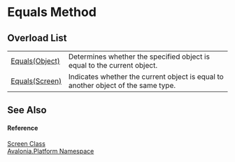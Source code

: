 # Equals Method


## Overload List
<table>
<tr>
<td><a href="M_Avalonia_Platform_Screen_Equals_1">Equals(Object)</a></td>
<td>Determines whether the specified object is equal to the current object.</td>
</tr>
<tr>
<td><a href="M_Avalonia_Platform_Screen_Equals">Equals(Screen)</a></td>
<td>Indicates whether the current object is equal to another object of the same type.</td>
</tr>
</table>

## See Also


#### Reference
<a href="T_Avalonia_Platform_Screen">Screen Class</a>  
<a href="N_Avalonia_Platform">Avalonia.Platform Namespace</a>  
